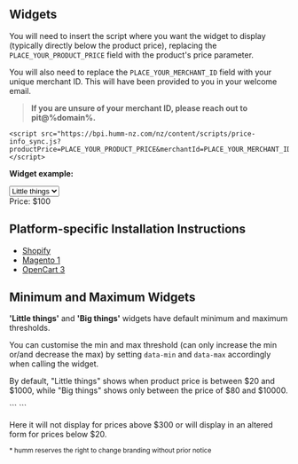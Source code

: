## Widgets

You will need to insert the script where you want the widget to display (typically directly below the product price), replacing the <code>PLACE_YOUR_PRODUCT_PRICE</code> field with the product's price parameter.

You will also need to replace the <code>PLACE_YOUR_MERCHANT_ID</code> field with your unique merchant ID. This will have been provided to you in your welcome email.

> **If you are unsure of your merchant ID, please reach out to pit@%domain%.**

```
<script src="https://bpi.humm-nz.com/nz/content/scripts/price-info_sync.js?productPrice=PLACE_YOUR_PRODUCT_PRICE&merchantId=PLACE_YOUR_MERCHANT_ID"></script>
```

<strong>Widget example:</strong>

<select id = "price_dd" onchange = "changeSelect()">
    <option value = "1">Little things</option>
    <option value = "2">Big Things</option>
</select>
<div>Price: <span id = "price_div" class = "price">$100</span></div>
<script src="https://bpi.humm-nz.com/nz/content/scripts/price-info_sync.js?price-selector=.price&merchantId=30133331"></script>


## Platform-specific Installation Instructions
* [Shopify](/widgets/price-info/shopify_nz)
* [Magento 1](/widgets/price-info/magento_1_nz)
* [OpenCart 3](/widgets/price-info/opencart_3_nz)

## Minimum and Maximum Widgets

**'Little things'** and **'Big things'** widgets have default minimum and maximum thresholds.

You can customise the min and max threshold (can only increase the min or/and decrease the max) by setting ```data-min``` and ```data-max``` accordingly when calling the widget.

<p style=display:%nz-only%>
    By default, "Little things" shows when product price is between $20 and $1000, while "Big things" shows only between the price of $80 and $10000.
</p>
```
<script data-min="20" data-max="300" src="https://bpi.humm-nz.com/nz/content/scripts/price-info_sync.js?productPrice=PLACE_YOUR_PRODUCT_PRICE&merchantId=PLACE_YOUR_MERCHANT_ID"></script>
```

Here it will not display for prices above $300 or will display in an altered form for prices below $20.

<small>* humm reserves the right to change branding without prior notice</small>

<script src = "/js/custom.js"></script>